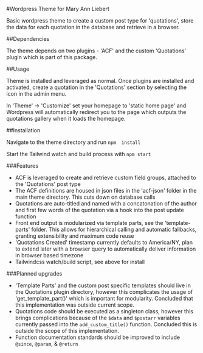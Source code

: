 #Wordpress Theme for Mary Ann Liebert

Basic wordpress theme to create a custom post type for 'quotations', store the data for each quotation in the database and retrieve in a browser.

##Dependencies

The theme depends on two plugins - 'ACF' and the custom 'Quotations' plugin which is part of this package.

##Usage

Theme is installed and leveraged as normal. Once plugins are installed and activated, create a quotation in the 'Quotations' section by selecting the icon in the admin menu.

In 'Theme' -> 'Customize' set your homepage to 'static home page' and Wordpress will automatically redirect you to the page which outputs the quotations gallery when it loads the homepage.

##Installation

Navigate to the theme directory and run `npm  install`

Start the Tailwind watch and build process with `npm start`

###Features

 - ACF is leveraged to create and retrieve custom field groups, attached to the 'Quotations' post type
 - The ACF definitions are housed in json files in the 'acf-json' folder in the main theme directory. This cuts down on database calls
 - Quotations are auto-titled and named with a concatonation of the author and first few words of the quotation via a hook into the post update function
 - Front end output is modularized via template parts, see the 'template-parts' folder. This allows for hierarchical calling and automatic fallbacks, granting extensibility and maximum code reuse
 - 'Quotations Created' timestamp currently defaults to America/NY, plan to extend later with a browser query to automatically deliver information in browser based timezone
 - Tailwindcss watch/build script, see above for install

###Planned upgrades

 - 'Template Parts' and the custom post specific templates should live in the Quotations plugin directory, however this complicates the usage of 'get_template_part()' which is important for modularity. Concluded that this implementation was outside current scope.
 - Quotations code should be executed as a singleton class, however this brings complications because of the `$data` and `$postarr` variables currently passed into the `add_custom_title()` function. Concluded this is outside the scope of this implementation.
 - Function documentation standards should be improved to include `@since`, `@param`, & `@return`
 

